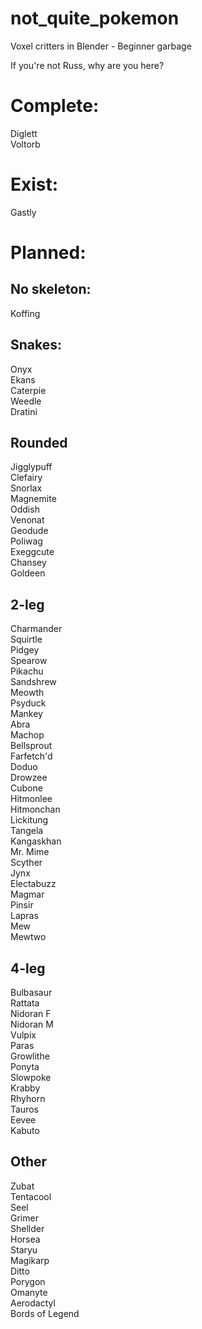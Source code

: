 # not_quite_pokemon
 Voxel critters in Blender - Beginner garbage

If you're not Russ, why are you here?

# Complete:  
Diglett  
Voltorb  

# Exist:  
Gastly

# Planned:
## No skeleton:
Koffing

## Snakes:  
Onyx  
Ekans  
Caterpie  
Weedle  
Dratini  
  
## Rounded  
Jigglypuff  
Clefairy  
Snorlax  
Magnemite  
Oddish  
Venonat  
Geodude  
Poliwag  
Exeggcute  
Chansey  
Goldeen  

## 2-leg  
Charmander  
Squirtle  
Pidgey  
Spearow  
Pikachu  
Sandshrew  
Meowth  
Psyduck  
Mankey  
Abra  
Machop  
Bellsprout  
Farfetch'd  
Doduo  
Drowzee  
Cubone  
Hitmonlee  
Hitmonchan  
Lickitung  
Tangela  
Kangaskhan  
Mr. Mime  
Scyther  
Jynx  
Electabuzz  
Magmar  
Pinsir  
Lapras  
Mew  
Mewtwo  

## 4-leg  
Bulbasaur  
Rattata  
Nidoran F  
Nidoran M  
Vulpix  
Paras  
Growlithe  
Ponyta  
Slowpoke  
Krabby  
Rhyhorn  
Tauros  
Eevee  
Kabuto  

## Other  
Zubat  
Tentacool  
Seel  
Grimer  
Shellder  
Horsea  
Staryu  
Magikarp  
Ditto  
Porygon  
Omanyte  
Aerodactyl  
Bords of Legend  